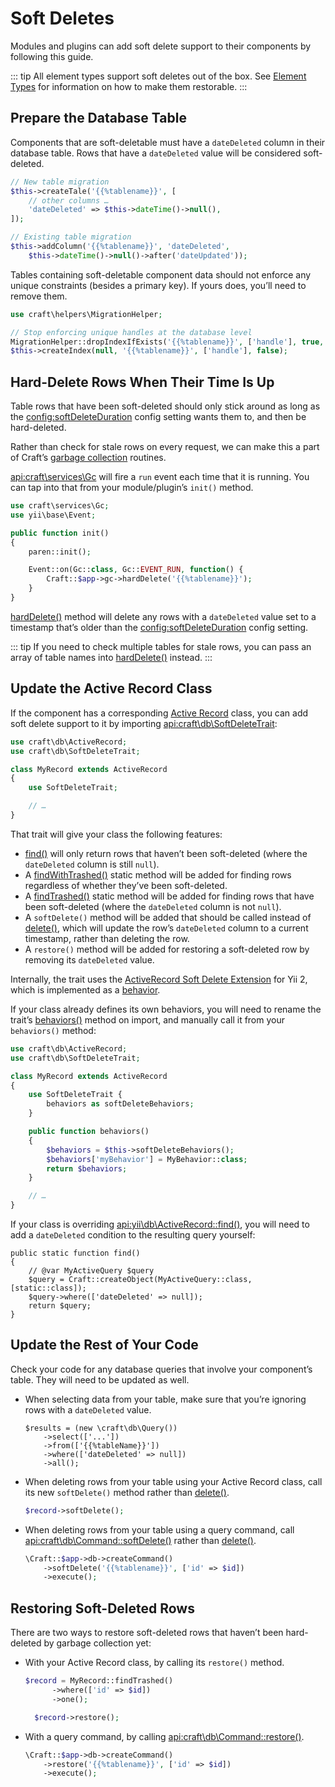 # Soft Deletes

Modules and plugins can add soft delete support to their components by following this guide.

::: tip
All element types support soft deletes out of the box. See [Element Types](element-types.md#restore-action) for information on how to make them restorable.
:::

## Prepare the Database Table

Components that are soft-deletable must have a `dateDeleted` column in their database table. Rows that have a `dateDeleted` value will be considered soft-deleted.

```php
// New table migration
$this->createTale('{{%tablename}}', [
    // other columns …
    'dateDeleted' => $this->dateTime()->null(),
]);

// Existing table migration
$this->addColumn('{{%tablename}}', 'dateDeleted',
    $this->dateTime()->null()->after('dateUpdated'));
```

Tables containing soft-deletable component data should not enforce any unique constraints (besides a primary key). If yours does, you’ll need to remove them.

```php
use craft\helpers\MigrationHelper;

// Stop enforcing unique handles at the database level
MigrationHelper::dropIndexIfExists('{{%tablename}}', ['handle'], true, $this);
$this->createIndex(null, '{{%tablename}}', ['handle'], false);
```

## Hard-Delete Rows When Their Time Is Up

Table rows that have been soft-deleted should only stick around as long as the <config:softDeleteDuration> config setting wants them to, and then be hard-deleted.

Rather than check for stale rows on every request, we can make this a part of Craft’s [garbage collection](../gc.md) routines.

<api:craft\services\Gc> will fire a `run` event each time that it is running. You can tap into that from your module/plugin’s `init()` method.

```php
use craft\services\Gc;
use yii\base\Event;

public function init()
{
    paren::init();

    Event::on(Gc::class, Gc::EVENT_RUN, function() {
        Craft::$app->gc->hardDelete('{{%tablename}}');
    }
}
```

[hardDelete()](api:craft\services\Gc::hardDelete()) method will delete any rows with a `dateDeleted` value set to a timestamp that’s older than the <config:softDeleteDuration> config setting.

::: tip
If you need to check multiple tables for stale rows, you can pass an array of table names into [hardDelete()](api:craft\services\Gc::hardDelete()) instead.
:::

## Update the Active Record Class

If the component has a corresponding [Active Record](https://www.yiiframework.com/doc/guide/2.0/en/db-active-record) class, you can add soft delete support to it by importing <api:craft\db\SoftDeleteTrait>:

```php
use craft\db\ActiveRecord;
use craft\db\SoftDeleteTrait;

class MyRecord extends ActiveRecord
{
    use SoftDeleteTrait;

    // …
}
```

That trait will give your class the following features:

- [find()](api:craft\db\SoftDeleteTrait::find()) will only return rows that haven’t been soft-deleted (where the `dateDeleted` column is still `null`).
- A [findWithTrashed()](api:craft\db\SoftDeleteTrait::findWithTrashed()) static method will be added for finding rows regardless of whether they’ve been soft-deleted.
- A [findTrashed()](api:craft\db\SoftDeleteTrait::findTrashed()) static method will be added for finding rows that have been soft-deleted (where the `dateDeleted` column is not `null`).
- A `softDelete()` method will be added that should be called instead of [delete()](api:yii\db\ActiveRecord::delete()), which will update the row’s `dateDeleted` column to a current timestamp, rather than deleting the row.
- A `restore()` method will be added for restoring a soft-deleted row by removing its `dateDeleted` value.

Internally, the trait uses the [ActiveRecord Soft Delete Extension](https://github.com/yii2tech/ar-softdelete) for Yii 2, which is implemented as a [behavior](https://www.yiiframework.com/doc/guide/2.0/en/concept-behaviors).

If your class already defines its own behaviors, you will need to rename the trait’s [behaviors()](api:craft\db\SoftDeleteTrait::behaviors()) method on import, and manually call it from your `behaviors()` method:

```php
use craft\db\ActiveRecord;
use craft\db\SoftDeleteTrait;

class MyRecord extends ActiveRecord
{
    use SoftDeleteTrait {
        behaviors as softDeleteBehaviors;
    }

    public function behaviors()
    {
        $behaviors = $this->softDeleteBehaviors();
        $behaviors['myBehavior'] = MyBehavior::class;
        return $behaviors;
    }

    // …
}
```

If your class is overriding <api:yii\db\ActiveRecord::find()>, you will need to add a `dateDeleted` condition to the resulting query yourself:

```php{5}
public static function find()
{
    // @var MyActiveQuery $query
    $query = Craft::createObject(MyActiveQuery::class, [static::class]);
    $query->where(['dateDeleted' => null]);
    return $query;
}
```

## Update the Rest of Your Code

Check your code for any database queries that involve your component’s table. They will need to be updated as well.

- When selecting data from your table, make sure that you’re ignoring rows with a `dateDeleted` value.

  ```php{4}
  $results = (new \craft\db\Query())
      ->select(['...'])
      ->from(['{{%tableName}}'])
      ->where(['dateDeleted' => null])
      ->all();
  ```

- When deleting rows from your table using your Active Record class, call its new `softDelete()` method rather than [delete()](api:yii\db\ActiveRecord::delete()).

  ```php
  $record->softDelete();
  ```

- When deleting rows from your table using a query command, call <api:craft\db\Command::softDelete()> rather than [delete()](api:yii\db\Command::delete()).

  ```php
  \Craft::$app->db->createCommand()
      ->softDelete('{{%tablename}}', ['id' => $id])
      ->execute(); 
  ```

## Restoring Soft-Deleted Rows

There are two ways to restore soft-deleted rows that haven’t been hard-deleted by garbage collection yet:

- With your Active Record class, by calling its `restore()` method.

  ```php
  $record = MyRecord::findTrashed()
        ->where(['id' => $id])
        ->one();

    $record->restore();
  ```

- With a query command, by calling <api:craft\db\Command::restore()>.

  ```php
  \Craft::$app->db->createCommand()
      ->restore('{{%tablename}}', ['id' => $id])
      ->execute();
  ```
